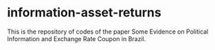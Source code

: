 # information-asset-returns
This is the repository of codes of the paper Some Evidence on Political Information and Exchange Rate Coupon in Brazil.
